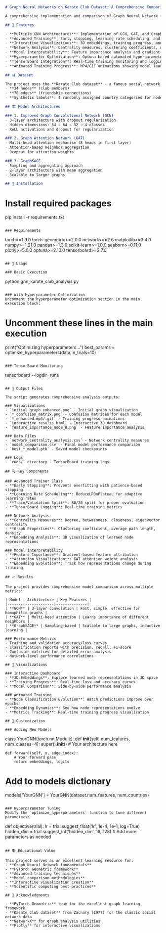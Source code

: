 ```markdown
# Graph Neural Networks on Karate Club Dataset: A Comprehensive Comparison

A comprehensive implementation and comparison of Graph Neural Network (GNN) architectures including GCN, GAT, and GraphSAGE on the classic Karate Club social network dataset. This project features advanced training techniques, interactive visualizations, network analysis, and model interpretability tools.

## 🎯 Features

- **Multiple GNN Architectures**: Implementation of GCN, GAT, and GraphSAGE models
- **Advanced Training**: Early stopping, learning rate scheduling, and validation splits
- **Interactive Visualizations**: 3D embeddings, training progress, and comparison dashboards
- **Network Analysis**: Centrality measures, clustering coefficients, and graph properties
- **Model Interpretability**: Feature importance analysis and gradient-based explanations
- **Hyperparameter Optimization**: Optuna-based automated hyperparameter tuning
- **TensorBoard Integration**: Real-time training monitoring and logging
- **Animated Training Progress**: MP4/GIF animations showing model learning evolution

## 📊 Dataset

The project uses the **Karate Club dataset** - a famous social network representing friendships in a university karate club:
- **34 nodes** (club members)
- **78 edges** (friendship connections)
- **Synthetic labels**: 4 randomly assigned country categories for node classification

## 🏗️ Model Architectures

### 1. Improved Graph Convolutional Network (GCN)
- 3-layer architecture with dropout regularization
- Hidden dimensions: 64 → 64 → 32 → 4 classes
- ReLU activations and dropout for regularization

### 2. Graph Attention Network (GAT)
- Multi-head attention mechanism (8 heads in first layer)
- Attention-based neighbor aggregation
- Dropout for attention weights

### 3. GraphSAGE
- Sampling and aggregating approach
- 2-layer architecture with mean aggregation
- Scalable to larger graphs

## 🚀 Installation

```
# Install required packages
pip install -r requirements.txt
```

### Requirements
```
torch>=1.9.0
torch-geometric>=2.0.0
networkx>=2.6
matplotlib>=3.4.0
numpy>=1.21.0
pandas>=1.3.0
scikit-learn>=1.0.0
seaborn>=0.11.0
plotly>=5.0.0
optuna>=2.10.0
tensorboard>=2.7.0
```

## 📖 Usage

### Basic Execution
```
python gnn_karate_club_analysis.py
```

### With Hyperparameter Optimization
Uncomment the hyperparameter optimization section in the main execution block:
```
# Uncomment these lines in the main execution
print("Optimizing hyperparameters...")
best_params = optimize_hyperparameters(data, n_trials=10)
```

### TensorBoard Monitoring
```
tensorboard --logdir=runs
```

## 📁 Output Files

The script generates comprehensive analysis outputs:

### Visualizations
- `initial_graph_enhanced.png` - Initial graph visualization
- `*_confusion_matrix.png` - Confusion matrices for each model
- `*_enhanced.mp4/.gif` - Training progress animations
- `interactive_results.html` - Interactive 3D dashboard
- `feature_importance_node_0.png` - Feature importance analysis

### Data Files
- `network_centrality_analysis.csv` - Network centrality measures
- `model_comparison.csv` - Final model performance comparison
- `best_*_model.pth` - Saved model checkpoints

### Logs
- `runs/` directory - TensorBoard training logs

## 🔍 Key Components

### Advanced Trainer Class
- **Early Stopping**: Prevents overfitting with patience-based stopping
- **Learning Rate Scheduling**: ReduceLROnPlateau for adaptive learning rates
- **Train/Validation Split**: 80/20 split for proper evaluation
- **TensorBoard Logging**: Real-time training metrics

### Network Analysis
- **Centrality Measures**: Degree, betweenness, closeness, eigenvector centrality
- **Graph Properties**: Clustering coefficient, average path length, density
- **Embedding Analysis**: 3D visualization of learned node representations

### Model Interpretability
- **Feature Importance**: Gradient-based feature attribution
- **Attention Visualization**: GAT attention weight analysis
- **Embedding Evolution**: Track how representations change during training

## 📈 Results

The project provides comprehensive model comparison across multiple metrics:

| Model | Architecture | Key Features |
|-------|-------------|--------------|
| **GCN** | 3-layer convolution | Fast, simple, effective for homophilic graphs |
| **GAT** | Multi-head attention | Learns importance of different neighbors |
| **GraphSAGE** | Sampling-based | Scalable to large graphs, inductive learning |

### Performance Metrics
- Training and validation accuracy/loss curves
- Classification reports with precision, recall, F1-score
- Confusion matrices for detailed error analysis
- Network-level performance correlations

## 🎨 Visualizations

### Interactive Dashboard
- **3D Embeddings**: Explore learned node representations in 3D space
- **Training Progress**: Real-time loss and accuracy curves
- **Model Comparison**: Side-by-side performance analysis

### Animated Training
- **Node Classification Evolution**: Watch predictions improve over epochs
- **Embedding Dynamics**: See how node representations evolve
- **Metrics Tracking**: Real-time training progress visualization

## 🔧 Customization

### Adding New Models
```
class YourGNN(torch.nn.Module):
    def __init__(self, num_features, num_classes=4):
        super().__init__()
        # Your architecture here
        
    def forward(self, x, edge_index):
        # Your forward pass
        return embeddings, logits

# Add to models dictionary
models['YourGNN'] = YourGNN(dataset.num_features, num_countries)
```

### Hyperparameter Tuning
Modify the `optimize_hyperparameters` function to tune different parameters:
```
def objective(trial):
    lr = trial.suggest_float('lr', 1e-4, 1e-1, log=True)
    hidden_dim = trial.suggest_int('hidden_dim', 16, 128)
    # Add more parameters as needed
```

## 📚 Educational Value

This project serves as an excellent learning resource for:
- **Graph Neural Network fundamentals**
- **PyTorch Geometric framework**
- **Advanced training techniques**
- **Model comparison methodologies**
- **Interactive visualization creation**
- **Scientific computing best practices**

## 🙏 Acknowledgments

- **PyTorch Geometric** team for the excellent graph learning framework
- **Karate Club dataset** from Zachary (1977) for the classic social network data
- **NetworkX** for graph analysis utilities
- **Plotly** for interactive visualizations
